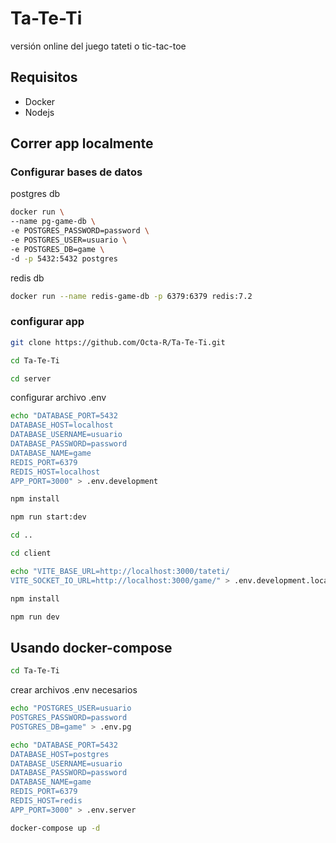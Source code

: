 # Ta-Te-Ti

versión online del juego tateti o tic-tac-toe

## Requisitos

- Docker
- Nodejs

## Correr app localmente

### Configurar bases de datos

postgres db

```bash
docker run \
--name pg-game-db \
-e POSTGRES_PASSWORD=password \
-e POSTGRES_USER=usuario \
-e POSTGRES_DB=game \
-d -p 5432:5432 postgres
```

redis db

```bash
docker run --name redis-game-db -p 6379:6379 redis:7.2
```

### configurar app

```bash
git clone https://github.com/Octa-R/Ta-Te-Ti.git
```

```bash
cd Ta-Te-Ti
```

```bash
cd server
```

configurar archivo .env

```bash
echo "DATABASE_PORT=5432
DATABASE_HOST=localhost
DATABASE_USERNAME=usuario
DATABASE_PASSWORD=password
DATABASE_NAME=game
REDIS_PORT=6379
REDIS_HOST=localhost
APP_PORT=3000" > .env.development
```

```bash
npm install
```

```bash
npm run start:dev
```

```bash
cd ..
```

```bash
cd client
```

```bash
echo "VITE_BASE_URL=http://localhost:3000/tateti/
VITE_SOCKET_IO_URL=http://localhost:3000/game/" > .env.development.local
```

```bash
npm install
```

```bash
npm run dev
```

## Usando docker-compose

```bash
cd Ta-Te-Ti
```

crear archivos .env necesarios

```bash
echo "POSTGRES_USER=usuario
POSTGRES_PASSWORD=password
POSTGRES_DB=game" > .env.pg
```

```bash
echo "DATABASE_PORT=5432
DATABASE_HOST=postgres
DATABASE_USERNAME=usuario
DATABASE_PASSWORD=password
DATABASE_NAME=game
REDIS_PORT=6379
REDIS_HOST=redis
APP_PORT=3000" > .env.server
```

```bash
docker-compose up -d
```
